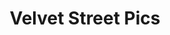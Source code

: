 ---
title: Velvet Street Pics
redirect_to: https://drive.google.com/drive/folders/1OzSGV3d8uj4W-6qqb9AVe-ZrYSU_sUI2?usp=drive_link
redirect_from: 
  - /InductionBallPics
  - /inductionballpics
---